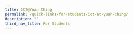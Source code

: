 ```yaml
---
title: ICT@Yuan Ching
permalink: /quick-links/for-students/ict-at-yuan-ching/
description: ""
third_nav_title: For Students
---
```

